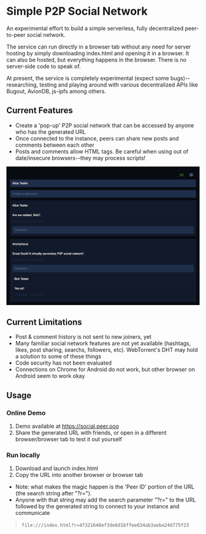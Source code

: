 # Simple P2P Social Network
An experimental effort to build a simple serverless, fully decentralized peer-to-peer social network.

The service can run directly in a browser tab without any need for server hosting by simply downloading index.html and opening it in a browser. It can also be hosted, but everything happens in the browser. There is no server-side code to speak of.

At present, the service is completely experimental (expect some bugs)--researching, testing and playing around with various decentralized APIs like Bugout, AvionDB, js-ipfs among others.

## Current Features
- Create a 'pop-up' P2P social network that can be accessed by anyone who has the generated URL
- Once connected to the instance, peers can share new posts and comments between each other
- Posts and comments allow HTML tags. Be careful when using out of date/insecure browsers--they may process scripts!

![Screenshot](https://raw.githubusercontent.com/draeder/simple-p2p-social-network/master/sreenshot.png)

## Current Limitations
- Post & comment history is not sent to new joiners, yet
- Many familiar social network features are not yet available (hashtags, likes, post sharing, searchs, followers, etc). WebTorrent's DHT may hold a solution to some of these things
- Code security has not been evaluated
- Connections on Chrome for Android do not work, but other browser on Android seem to work okay

## Usage
### Online Demo
1. Demo available at https://social.peer.ooo
2. Share the generated URL with friends, or open in a different browser/browser tab to test it out yourself

### Run locally
1. Download and launch index.html
2. Copy the URL into another browser or browser tab
- Note: what makes the magic happen is the 'Peer ID' portion of the URL (the search string after "?r="). 
- Anyone with that string may add the search parameter "?r=" to the URL followed by the generated string to connect to your instance and communicate

> `file:///index.html?r=47321648ef3de6d1bffee634ab3aeba24d775f23`

